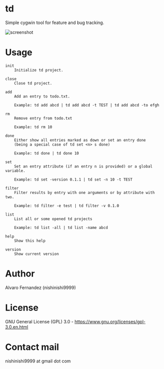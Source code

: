 # td

Simple cygwin tool for feature and bug tracking.

![screenshot](https://user-images.githubusercontent.com/14959143/31885444-d2757d08-b7f0-11e7-943a-90db3380c56d.png)


# Usage



    init
        Initialize td project.

    close
        Close td project.

    add
        Add an entry to todo.txt.

        Example: td add abcd | td add abcd -t TEST | td add abcd -to efgh

    rm
        Remove entry from todo.txt

        Example: td rm 10

    done
        Either show all entries marked as down or set an entry done
        (being a special case of td set <n> s done)

        Example: td done | td done 10

    set
        Set an entry attribute (if an entry n is provided) or a global variable.

        Example: td set -version 0.1.1 | td set -n 10 -t TEST

    filter
        Filter results by entry with one arguments or by attribute with two.

        Example: td filter -e test | td filter -v 0.1.0

    list
        List all or some opened td projects

        Example: td list -all | td list -name abcd

    help
        Show this help

    version
        Show current version

# Author
Alvaro Fernandez (nishinishi9999)

# License
GNU General License (GPL) 3.0 - https://www.gnu.org/licenses/gpl-3.0.en.html

# Contact mail
nishinishi9999 at gmail dot com
